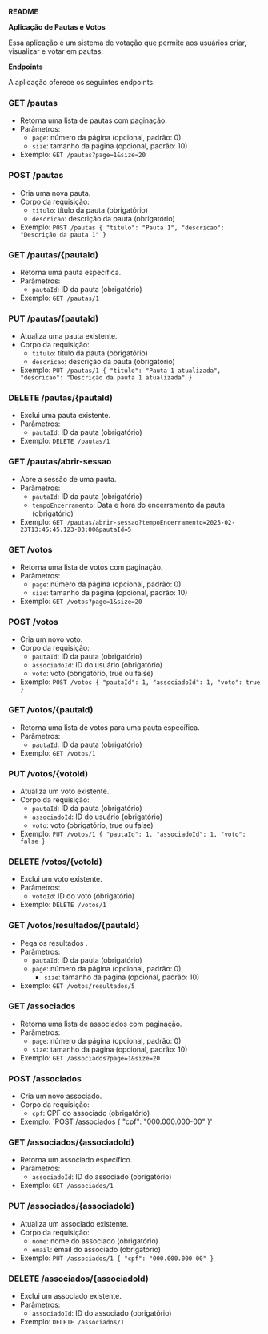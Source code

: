 

**README**

**Aplicação de Pautas e Votos**

Essa aplicação é um sistema de votação que permite aos usuários criar, visualizar e votar em pautas.

**Endpoints**

A aplicação oferece os seguintes endpoints:

### **GET /pautas**

* Retorna uma lista de pautas com paginação.
* Parâmetros:
	+ `page`: número da página (opcional, padrão: 0)
	+ `size`: tamanho da página (opcional, padrão: 10)
* Exemplo: `GET /pautas?page=1&size=20`

### **POST /pautas**

* Cria uma nova pauta.
* Corpo da requisição:
	+ `titulo`: título da pauta (obrigatório)
	+ `descricao`: descrição da pauta (obrigatório)
* Exemplo: `POST /pautas { "titulo": "Pauta 1", "descricao": "Descrição da pauta 1" }`

### **GET /pautas/{pautaId)**

* Retorna uma pauta específica.
* Parâmetros:
	+ `pautaId`: ID da pauta (obrigatório)
* Exemplo: `GET /pautas/1`

### **PUT /pautas/{pautaId)**

* Atualiza uma pauta existente.
* Corpo da requisição:
	+ `titulo`: título da pauta (obrigatório)
	+ `descricao`: descrição da pauta (obrigatório)
* Exemplo: `PUT /pautas/1 { "titulo": "Pauta 1 atualizada", "descricao": "Descrição da pauta 1 atualizada" }`

### **DELETE /pautas/{pautaId)**

* Exclui uma pauta existente.
* Parâmetros:
	+ `pautaId`: ID da pauta (obrigatório)
* Exemplo: `DELETE /pautas/1`

### **GET /pautas/abrir-sessao**

* Abre a sessão de uma pauta.
* Parâmetros:
	+ `pautaId`: ID da pauta (obrigatório)
	+ `tempoEncerramento`: Data e hora do encerramento da pauta (obrigatório)
* Exemplo: `GET /pautas/abrir-sessao?tempoEncerramento=2025-02-23T13:45:45.123-03:00&pautaId=5`

### **GET /votos**

* Retorna uma lista de votos com paginação.
* Parâmetros:
	+ `page`: número da página (opcional, padrão: 0)
	+ `size`: tamanho da página (opcional, padrão: 10)
* Exemplo: `GET /votos?page=1&size=20`

### **POST /votos**

* Cria um novo voto.
* Corpo da requisição:
	+ `pautaId`: ID da pauta (obrigatório)
	+ `associadoId`: ID do usuário (obrigatório)
	+ `voto`: voto (obrigatório, true ou false)
* Exemplo: `POST /votos { "pautaId": 1, "associadoId": 1, "voto": true }`

### **GET /votos/{pautaId)**

* Retorna uma lista de votos para uma pauta específica.
* Parâmetros:
	+ `pautaId`: ID da pauta (obrigatório)
* Exemplo: `GET /votos/1`

### **PUT /votos/{votoId)**

* Atualiza um voto existente.
* Corpo da requisição:
	+ `pautaId`: ID da pauta (obrigatório)
	+ `associadoId`: ID do usuário (obrigatório)
	+ `voto`: voto (obrigatório, true ou false)
* Exemplo: `PUT /votos/1 { "pautaId": 1, "associadoId": 1, "voto": false }`

### **DELETE /votos/{votoId)**

* Exclui um voto existente.
* Parâmetros:
	+ `votoId`: ID do voto (obrigatório)
* Exemplo: `DELETE /votos/1`

### **GET /votos/resultados/{pautaId}**

* Pega os resultados .
* Parâmetros:
	+ `pautaId`: ID da pauta (obrigatório)
  + `page`: número da página (opcional, padrão: 0)
	+ `size`: tamanho da página (opcional, padrão: 10)
* Exemplo: `GET /votos/resultados/5`  

### **GET /associados**

* Retorna uma lista de associados com paginação.
* Parâmetros:
	+ `page`: número da página (opcional, padrão: 0)
	+ `size`: tamanho da página (opcional, padrão: 10)
* Exemplo: `GET /associados?page=1&size=20`

### **POST /associados**

* Cria um novo associado.
* Corpo da requisição:
	+ `cpf`: CPF do associado (obrigatório)
* Exemplo: `POST /associados { "cpf": "000.000.000-00" }'

### **GET /associados/{associadoId)**

* Retorna um associado específico.
* Parâmetros:
	+ `associadoId`: ID do associado (obrigatório)
* Exemplo: `GET /associados/1`

### **PUT /associados/{associadoId)**

* Atualiza um associado existente.
* Corpo da requisição:
	+ `nome`: nome do associado (obrigatório)
	+ `email`: email do associado (obrigatório)
* Exemplo: `PUT /associados/1 { "cpf": "000.000.000-00" }`

### **DELETE /associados/{associadoId)**

* Exclui um associado existente.
* Parâmetros:
	+ `associadoId`: ID do associado (obrigatório)
* Exemplo: `DELETE /associados/1`
